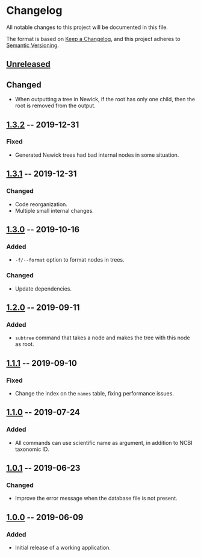 # Changelog
All notable changes to this project will be documented in this file.

The format is based on [Keep a Changelog](https://keepachangelog.com/en/1.0.0/),
and this project adheres to [Semantic Versioning](https://semver.org/spec/v2.0.0.html).

## [Unreleased]
## Changed
- When outputting a tree in Newick, if the root has only one child,
  then the root is removed from the output.

## [1.3.2] -- 2019-12-31
### Fixed
- Generated Newick trees had bad internal nodes in some situation.

## [1.3.1] -- 2019-12-31
### Changed
- Code reorganization.
- Multiple small internal changes.

## [1.3.0] -- 2019-10-16
### Added
- `-f/--format` option to format nodes in trees.

### Changed
- Update dependencies.

## [1.2.0] -- 2019-09-11
### Added
- `subtree` command that takes a node and makes the tree with this node as
  root.

## [1.1.1] -- 2019-09-10
### Fixed
- Change the index on the `names` table, fixing performance issues.

## [1.1.0] -- 2019-07-24
### Added
- All commands can use scientific name as argument, in addition to NCBI
  taxonomic ID.

## [1.0.1] -- 2019-06-23
### Changed
- Improve the error message when the database file is not present.

## [1.0.0] -- 2019-06-09
### Added
- Initial release of a working application.

[Unreleased]: https://github.com/Picani/fastax
[1.3.2]: https://github.com/Picani/fastax/releases/tag/v1.3.2
[1.3.1]: https://github.com/Picani/fastax/releases/tag/v1.3.1
[1.3.0]: https://github.com/Picani/fastax/releases/tag/v1.3.0
[1.2.0]: https://github.com/Picani/fastax/releases/tag/v1.2.0
[1.1.1]: https://github.com/Picani/fastax/releases/tag/v1.1.1
[1.1.0]: https://github.com/Picani/fastax/tree/d877e5b2d44aed82acc646a9ba4a930e263c1d22
[1.0.1]: https://github.com/Picani/fastax/tree/731468f3b8abdc7cc859bb0e30aa1da84e1a22d3
[1.0.0]: https://github.com/Picani/fastax/tree/9f1a6ba928ab1661b95cd5bfa0e1b799b380debf
